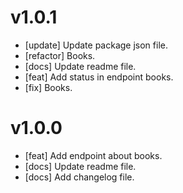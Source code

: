 # v1.0.1

- [update] Update package json file.
- [refactor] Books.
- [docs] Update readme file.
- [feat] Add status in endpoint books.
- [fix] Books.

# v1.0.0

- [feat] Add endpoint about books.
- [docs] Update readme file.
- [docs] Add changelog file.
